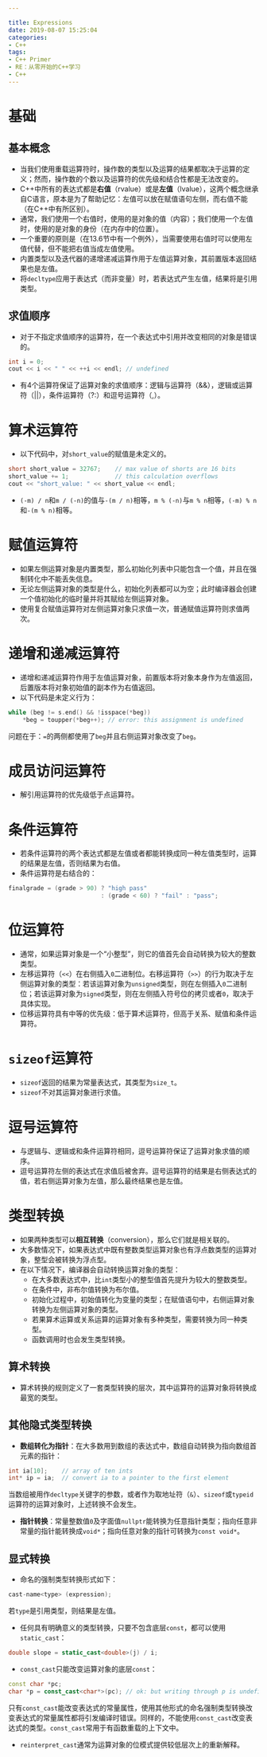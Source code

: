 ```yaml
---

title: Expressions
date: 2019-08-07 15:25:04
categories:
- C++
tags:
- C++ Primer
- RE：从零开始的C++学习
- C++
---
```


# 基础

## 基本概念

- 当我们使用重载运算符时，操作数的类型以及运算的结果都取决于运算的定义；然而，操作数的个数以及运算符的优先级和结合性都是无法改变的。
- C++中所有的表达式都是**右值**（rvalue）或是**左值**（lvalue），这两个概念继承自C语言，原本是为了帮助记忆：左值可以放在赋值语句左侧，而右值不能（在C++中有所区别）。
- 通常，我们使用一个右值时，使用的是对象的值（内容）；我们使用一个左值时，使用的是对象的身份（在内存中的位置）。
- 一个重要的原则是（在13.6节中有一个例外），当需要使用右值时可以使用左值代替，但不能把右值当成左值使用。
- 内置类型以及迭代器的递增递减运算作用于左值运算对象，其前置版本返回结果也是左值。
- 将`decltype`应用于表达式（而非变量）时，若表达式产生左值，结果将是引用类型。

## 求值顺序

- 对于不指定求值顺序的运算符，在一个表达式中引用并改变相同的对象是错误的。
```C++
int i = 0;
cout << i << " " << ++i << endl; // undefined
```

- 有4个运算符保证了运算对象的求值顺序：逻辑与运算符（&&），逻辑或运算符（||），条件运算符（?:）和逗号运算符（,）。

# 算术运算符

- 以下代码中，对`short_value`的赋值是未定义的。
```c++
short short_value = 32767;    // max value of shorts are 16 bits
short_value += 1;             // this calculation overflows
cout << "short_value: " << short_value << endl;
```

- `(-m) / n`和`m / (-n)`的值与`-(m / n)`相等，`m % (-n)`与`m % n`相等，`(-m) % n`和`-(m % n)`相等。

# 赋值运算符

- 如果左侧运算对象是内置类型，那么初始化列表中只能包含一个值，并且在强制转化中不能丢失信息。
- 无论左侧运算对象的类型是什么，初始化列表都可以为空；此时编译器会创建一个值初始化的临时量并将其赋给左侧运算对象。
- 使用复合赋值运算符对左侧运算对象只求值一次，普通赋值运算符则求值两次。

# 递增和递减运算符

- 递增和递减运算符作用于左值运算对象，前置版本将对象本身作为左值返回，后置版本将对象初始值的副本作为右值返回。
- 以下代码是未定义行为：
```c++
while (beg != s.end() && !isspace(*beg))
    *beg = toupper(*beg++); // error: this assignment is undefined
```

问题在于：`=`的两侧都使用了`beg`并且右侧运算对象改变了`beg`。

# 成员访问运算符

- 解引用运算符的优先级低于点运算符。

# 条件运算符

- 若条件运算符的两个表达式都是左值或者都能转换成同一种左值类型时，运算的结果是左值，否则结果为右值。
- 条件运算符是右结合的：
```c++
finalgrade = (grade > 90) ? "high pass" 
                          : (grade < 60) ? "fail" : "pass";
```

# 位运算符

- 通常，如果运算对象是一个“小整型”，则它的值首先会自动转换为较大的整数类型。
- 左移运算符（`<<`）在右侧插入`0`二进制位。右移运算符（`>>`）的行为取决于左侧运算对象的类型：若该运算对象为`unsigned`类型，则在左侧插入`0`二进制位；若该运算对象为`signed`类型，则在左侧插入符号位的拷贝或者`0`，取决于具体实现。
- 位移运算符具有中等的优先级：低于算术运算符，但高于关系、赋值和条件运算符。

# `sizeof`运算符

- `sizeof`返回的结果为常量表达式，其类型为`size_t`。
- `sizeof`不对其运算对象进行求值。

# 逗号运算符

- 与逻辑与、逻辑或和条件运算符相同，逗号运算符保证了运算对象求值的顺序。
- 逗号运算符左侧的表达式在求值后被舍弃。逗号运算符的结果是右侧表达式的值，若右侧运算对象为左值，那么最终结果也是左值。

# 类型转换

- 如果两种类型可以**相互转换**（conversion），那么它们就是相关联的。
- 大多数情况下，如果表达式中既有整数类型运算对象也有浮点数类型的运算对象，整型会被转换为浮点型。
- 在以下情况下，编译器会自动转换运算对象的类型：
  - 在大多数表达式中，比`int`类型小的整型值首先提升为较大的整数类型。
  - 在条件中，非布尔值转换为布尔值。
  - 初始化过程中，初始值转化为变量的类型；在赋值语句中，右侧运算对象转换为左侧运算对象的类型。
  - 若果算术运算或关系运算的运算对象有多种类型，需要转换为同一种类型。
  - 函数调用时也会发生类型转换。

## 算术转换

- 算术转换的规则定义了一套类型转换的层次，其中运算符的运算对象将转换成最宽的类型。

## 其他隐式类型转换

- **数组转化为指针**：在大多数用到数组的表达式中，数组自动转换为指向数组首元素的指针：
```c++
int ia[10];    // array of ten ints
int* ip = ia;  // convert ia to a pointer to the first element
```
  当数组被用作`decltype`关键字的参数，或者作为取地址符（`&`）、`sizeof`或`typeid`运算符的运算对象时，上述转换不会发生。

- **指针转换**：常量整数值`0`及字面值`nullptr`能转换为任意指针类型；指向任意非常量的指针能转换成`void*`；指向任意对象的指针可转换为`const void*`。

## 显式转换

- 命名的强制类型转换形式如下：
```c++
cast-name<type> (expression);
```
  若`type`是引用类型，则结果是左值。

- 任何具有明确意义的类型转换，只要不包含底层`const`，都可以使用`static_cast`：
```c++
double slope = static_cast<double>(j) / i;
```

- `const_cast`只能改变运算对象的底层`const`：
```c++
const char *pc;
char *p = const_cast<char*>(pc); // ok: but writing through p is undefined
```

只有`const_cast`能改变表达式的常量属性，使用其他形式的命名强制类型转换改变表达式的常量属性都将引发编译时错误。同样的，不能使用`const_cast`改变表达式的类型。`const_cast`常用于有函数重载的上下文中。

- `reinterpret_cast`通常为运算对象的位模式提供较低层次上的重新解释。